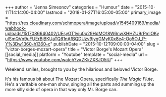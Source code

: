 +++
author = "Jenna Simeonov"
categories = "Humour"
date = "2015-10-11T14:14:00-04:00"
lastmod = "2018-01-27T16:05:00-05:00"
primary_image = "https://res.cloudinary.com/schmopera/image/upload/v1545409169/media/webhook-uploads/1517086640402/UEsyGT1viu0u29HdMO18W6nwXHHZU9rPmlOKyuISmQVn9uFUErBjBKUaTQ81nAfBQDUzv9iygGMyK0x8e4-Oo5OJ_P-Y%3Dw1360-h1360-c"
publishDate = "2015-10-12T09:00:00-04:00"
slug = "victor-borges-mozart-opera"
title = "Victor Borge&#039;s Mozart Opera"
[[social_media]]
platform = "Youtube"
template = "social-media"
url = "https://www.youtube.com/watch?v=ZKkZXSJO5iU"
+++

Weekend smiles, brought to you by the hilarious and beloved Victor Borge.

It's his famous bit about The Mozart Opera, specifically *The Magic Flute*. He's a veritable one-man show, singing all the parts and summing up the more silly side of opera in that way only Mr. Borge can. 
